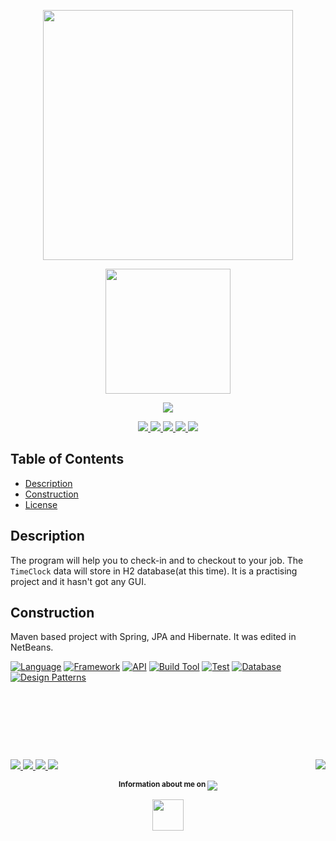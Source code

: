 <p align="center">
    <a href="https://github.com/gaborkolozsy/TimeClock-Spring">
        <img src="https://cloud.githubusercontent.com/assets/23102020/25065509/9f53b23e-2211-11e7-8ef7-7b245ae34459.png"
            width="400">
    </a>
</p>

<p align="center">
    <a href="https://github.com/gaborkolozsy/TimeClock-Spring">
        <img src="https://cloud.githubusercontent.com/assets/23102020/25065512/a4a6d75c-2211-11e7-8416-675c006aa4ba.png"
            width="200">
    </a>
</p>

<p align="center">
    <a href="https://gaborkolozsy.github.io/TimeClock-Spring/">
            <img src="https://img.shields.io/badge/Watch%20On-GitHub%20Page-orange.svg">
    </a>
</p>

<p align="center">
    <a href="https://travis-ci.org/gaborkolozsy/TimeClock-Spring">
        <img src="https://travis-ci.org/gaborkolozsy/TimeClock-Spring.svg">
    </a>
    <a href="https://www.codacy.com/app/gaborkolozsy/TimeClock-Spring?utm_source=github.com&utm_medium=referral&utm_content=gaborkolozsy/TimeClock-Spring&utm_campaign=badger">
        <img src="https://api.codacy.com/project/badge/Grade/a67ecdc7f6204e69b24b541e08df2bcd">
    </a>
    <a href="https://www.codacy.com/app/gaborkolozsy/TimeClock-Spring">
        <img src="https://img.shields.io/codacy/grade/a67ecdc7f6204e69b24b541e08df2bcd.svg">
    </a>
    <a href="https://codeclimate.com/github/gaborkolozsy/TimeClock-Spring">
        <img src="https://codeclimate.com/github/gaborkolozsy/TimeClock-Spring/badges/gpa.svg">
    </a>
    <a href="https://codeclimate.com/github/gaborkolozsy/TimeClock-Spring">
        <img src="https://codeclimate.com/github/gaborkolozsy/TimeClock-Spring/badges/issue_count.svg">
    </a>
</p>

## Table of Contents

* [Description](#description)
* [Construction](#construction)
* [License](LICENSE.txt)

## Description

The program will help you to check-in and to checkout to your job. The `TimeClock`
data will store in H2 database(at this time). It is a practising project and it
hasn't got any GUI.

## Construction

Maven based project with Spring, JPA and Hibernate. It was edited in NetBeans.

[![Language](https://img.shields.io/badge/Language-Java-red.svg?colorB=b07219)](https://github.com/gaborkolozsy/TimeClock-Spring)
[![Framework](https://img.shields.io/badge/Framework-Spring-green.svg?colorB=6db33f)](https://github.com/gaborkolozsy/TimeClock-Spring)
[![API](https://img.shields.io/badge/API-JPA&nbsp;|&nbsp;Hibernate-red.svg)](https://github.com/gaborkolozsy/TimeClock-Spring)
[![Build Tool](https://img.shields.io/badge/Build-Maven-blue.svg)](https://github.com/gaborkolozsy/TimeClock-Spring)
[![Test](https://img.shields.io/badge/Test&nbsp;Frameworks-JUnit&nbsp;|&nbsp;Mockito-green.svg)]()
[![Database](https://img.shields.io/badge/DB-H2-yellow.svg)](https://github.com/gaborkolozsy/TimeClock-Spring)
[![Design Patterns](https://img.shields.io/badge/Design&nbsp;Pattern-DAO&nbsp;|&nbsp;Builder-orange.svg)](https://github.com/gaborkolozsy/TimeClock-Spring)

# &nbsp;
<br>
<p>
    <a href="https://github.com/gaborkolozsy/TimeClock-Spring/watchers">
        <img src="https://img.shields.io/github/watchers/gaborkolozsy/TimeClock-Spring.svg?style=social&label=Watch">
    </a>
    <a href="https://github.com/gaborkolozsy/TimeClock-Spring/stargazers">
        <img src="https://img.shields.io/github/stars/gaborkolozsy/TimeClock-Spring.svg?style=social&label=Star">
    </a>
    <a href="https://github.com/gaborkolozsy/TimeClock-Spring/network">
        <img src="https://img.shields.io/github/forks/gaborkolozsy/TimeClock-Spring.svg?style=social&label=Fork">
    </a>
    <a href="https://github.com/gaborkolozsy/followers">
        <img src="https://img.shields.io/github/followers/gaborkolozsy.svg?style=social&label=Follow">
    </a>
    <a href="https://github.com/gaborkolozsy/TimeClock-Spring/blob/master/LICENSE.txt">
        <img align="right" src="https://img.shields.io/github/license/gaborkolozsy/TimeClock-Spring.svg">
    </a>
    <p align="center">
        <sup>
            <strong>Information about me on </strong>
        </sup>
        <a href="https://www.linkedin.com/in/g%C3%A1bor-kolozsy-950484115/">
            <img src="https://img.shields.io/badge/Linked-In-red.svg?colorA=000000&colorB=0077b5">
        </a>
    </p>
    <p align="center">
        <a href="https://github.com/gaborkolozsy">
            <img src="https://cloud.githubusercontent.com/assets/23102020/25065552/3566de7c-2212-11e7-8ab6-32cdb0cb5a87.png" width="50">
        </a>
    </p>
</p>
